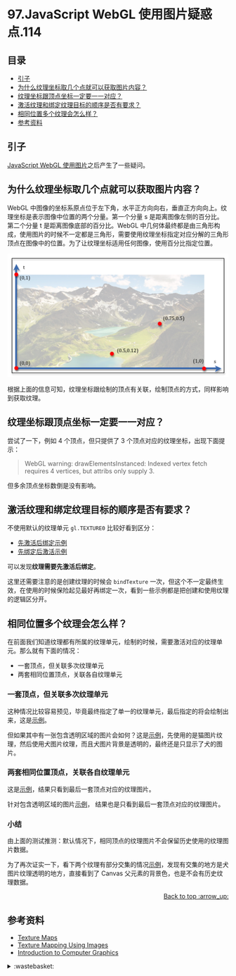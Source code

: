 # 97.JavaScript WebGL 使用图片疑惑点.114
## <a name="index"></a> 目录
- [引子](#start)
- [为什么纹理坐标取几个点就可以获取图片内容？](#ques1)
- [纹理坐标跟顶点坐标一定要一一对应？](#ques2)
- [激活纹理和绑定纹理目标的顺序是否有要求？](#ques3)
- [相同位置多个纹理会怎么样？](#ques4)
- [参考资料](#reference)

## <a name="start"></a> 引子
[JavaScript WebGL 使用图片][url-pre]之后产生了一些疑问。

## <a name="ques1"></a> 为什么纹理坐标取几个点就可以获取图片内容？
WebGL 中图像的坐标系原点位于左下角，水平正方向向右，垂直正方向向上。纹理坐标是表示图像中位置的两个分量。第一个分量 s 是距离图像左侧的百分比。第二个分量 t 是距离图像底部的百分比。WebGL 中几何体最终都是由三角形构成，使用图片的时候不一定都是三角形，需要使用纹理坐标指定对应分解的三角形顶点在图像中的位置。为了让纹理坐标适用任何图像，使用百分比指定位置。

![97-image-coor][url-local-1]

根据上面的信息可知，纹理坐标跟绘制的顶点有关联，绘制顶点的方式，同样影响到获取纹理。
## <a name="ques2"></a> 纹理坐标跟顶点坐标一定要一一对应？
尝试了一下，例如 4 个顶点，但只提供了 3 个顶点对应的纹理坐标，出现下面提示：
> WebGL warning: drawElementsInstanced: Indexed vertex fetch requires 4 vertices, but attribs only supply 3.

但多余顶点坐标数倒是没有影响。

## <a name="ques3"></a> 激活纹理和绑定纹理目标的顺序是否有要求？
不使用默认的纹理单元 `gl.TEXTURE0` 比较好看到区分：
- [先激活后绑定示例][url-example1]
- [先绑定后激活示例][url-example2]

可以发现**纹理需要先激活后绑定**。

这里还需要注意的是创建纹理的时候会 `bindTexture` 一次，但这个不一定最终生效，在使用的时候保险起见最好再绑定一次，看到一些示例都是把创建和使用纹理的逻辑区分开。

## <a name="ques4"></a> 相同位置多个纹理会怎么样？
在前面我们知道纹理都有所属的纹理单元，绘制的时候，需要激活对应的纹理单元。那么就有下面的情况：
- 一套顶点，但关联多次纹理单元
- 两套相同位置顶点，关联各自纹理单元

### 一套顶点，但关联多次纹理单元
这种情况比较容易预见，毕竟最终指定了单一的纹理单元，最后指定的将会绘制出来，这是[示例][url-example3]。

但如果其中有一张包含透明区域的图片会如何？这是[示例][url-example4]，先使用的是猫图片纹理，然后使用犬图片纹理，而且犬图片背景是透明的，最终还是只显示了犬的图片。

### 两套相同位置顶点，关联各自纹理单元
这是[示例][url-example5]，结果只看到最后一套顶点对应的纹理图片。

针对包含透明区域的图片[示例][url-example6]， 结果也是只看到最后一套顶点对应的纹理图片。

### 小结
由上面的测试推测：默认情况下，相同顶点的纹理图片不会保留历史使用的纹理图片数据。

为了再次证实一下，看下两个纹理有部分交集的情况[示例][url-example7]，发现有交集的地方是犬图片纹理透明的地方，直接看到了 Canvas 父元素的背景色，也是不会有历史纹理数据。



<div align="right"><a href="#index">Back to top :arrow_up:</a></div>


## <a name="reference"></a> 参考资料
- [Texture Maps][url-1]
- [Texture Mapping Using Images][url-2]
- [Introduction to Computer Graphics][url-3]

[url-pre]:https://github.com/XXHolic/segment/issues/113
[url-1]:http://learnwebgl.brown37.net/model_data/model_texture_maps.html
[url-2]:http://learnwebgl.brown37.net/10_surface_properties/texture_mapping_images.html
[url-3]:https://math.hws.edu/graphicsbook/index.html


[url-example1]:https://xxholic.github.io/lab/segment/97/active-bind.html
[url-example2]:https://xxholic.github.io/lab/segment/97/bind-active.html
[url-example3]:https://xxholic.github.io/lab/segment/97/one-multi.html
[url-example4]:https://xxholic.github.io/lab/segment/97/one-multi-trans.html
[url-example5]:https://xxholic.github.io/lab/segment/97/multi-multi.html
[url-example6]:https://xxholic.github.io/lab/segment/97/multi-multi-trans.html
[url-example7]:https://xxholic.github.io/lab/segment/97/overlap.html


[url-local-1]:../images/97/1.png
[url-local-2]:../images/97/2.png

<details>
<summary>:wastebasket:</summary>

最近看了[《魔法满屋》][url-art]，品质很不错，只是整个剧情感觉不到惊喜。

![97-poster][url-local-poster]


</details>

[url-art]:https://movie.douban.com/subject/35134724/
[url-local-poster]:../images/95/poster.png
